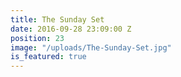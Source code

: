 ```yaml
---
title: The Sunday Set
date: 2016-09-28 23:09:00 Z
position: 23
image: "/uploads/The-Sunday-Set.jpg"
is_featured: true
---
```


